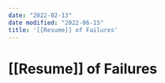 ```yaml
---
date: "2022-02-13"
date modified: "2022-06-15"
title: '[[Resume]] of Failures'
---
```


# [[Resume]] of Failures
